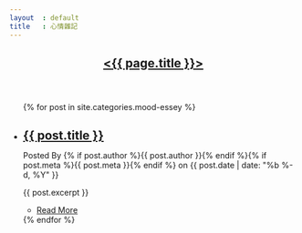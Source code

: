 ```yaml
---
layout	: default
title	: 心情雜記
---
```


<article id="main">
    <header class="special container">
        <span class="icon fa-moon-o"></span>
        <h2><a href="{{ site.baseurl }}">&lt;{{ page.title }}&gt;</a></h2>
    </header>
    <section class="wrapper style4 container">
        <ul class="posts">
          {% for post in site.categories.mood-essey %}
            <li class="wrapper {% if forloop.first %} style2 {% else %} style1 {% endif %}">
				<h2 style="margin-bottom:0em"><a href="{{ post.url }}">{{ post.title }}</a></h2>
                <p>Posted By {% if post.author %}{{ post.author }}{% endif %}{% if post.meta %}{{ post.meta }}{% endif %} on {{ post.date | date: "%b %-d, %Y" }}</p>
				{{ post.excerpt }}
				<section class="special">
                    <ul class="buttons">
                        <li><a href="{{ site.baseurl }}{{ post.url }}" class="button">Read More</a></li>
                    </ul>
				</section>
            </li>
          {% endfor %}
        </ul>
    </section>
</article>